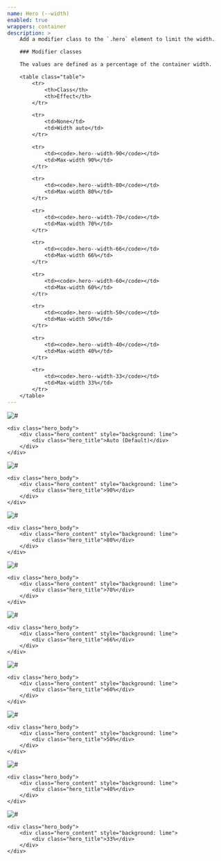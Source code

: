 ```yaml
---
name: Hero (--width)
enabled: true
wrappers: container
description: >
    Add a modifier class to the `.hero` element to limit the width.

    ### Modifier classes

    The values are defined as a percentage of the container width.

    <table class="table">
        <tr>
            <th>Class</th>
            <th>Effect</th>
        </tr>

        <tr>
            <td>None</td>
            <td>Width auto</td>
        </tr>

        <tr>
            <td><code>.hero--width-90</code></td>
            <td>Max-width 90%</td>
        </tr>

        <tr>
            <td><code>.hero--width-80</code></td>
            <td>Max-width 80%</td>
        </tr>

        <tr>
            <td><code>.hero--width-70</code></td>
            <td>Max-width 70%</td>
        </tr>

        <tr>
            <td><code>.hero--width-66</code></td>
            <td>Max-width 66%</td>
        </tr>

        <tr>
            <td><code>.hero--width-60</code></td>
            <td>Max-width 60%</td>
        </tr>

        <tr>
            <td><code>.hero--width-50</code></td>
            <td>Max-width 50%</td>
        </tr>

        <tr>
            <td><code>.hero--width-40</code></td>
            <td>Max-width 40%</td>
        </tr>

        <tr>
            <td><code>.hero--width-33</code></td>
            <td>Max-width 33%</td>
        </tr>
    </table>
---
```


<div class="hero hero--left">
    <picture class="hero_image">
        <source srcset="//placehold.it/1200x400" media="(min-width: 500px)">
        <img srcset="//placehold.it/500x350" alt="#">
    </picture>

    <div class="hero_body">
        <div class="hero_content" style="background: lime">
            <div class="hero_title">Auto (Default)</div>
        </div>
    </div>
</div>

<div class="hero hero--width-90">
    <picture class="hero_image">
        <source srcset="//placehold.it/1200x400" media="(min-width: 500px)">
        <img srcset="//placehold.it/500x350" alt="#">
    </picture>

    <div class="hero_body">
        <div class="hero_content" style="background: lime">
            <div class="hero_title">90%</div>
        </div>
    </div>
</div>

<div class="hero hero--width-80">
    <picture class="hero_image">
        <source srcset="//placehold.it/1200x400" media="(min-width: 500px)">
        <img srcset="//placehold.it/500x350" alt="#">
    </picture>

    <div class="hero_body">
        <div class="hero_content" style="background: lime">
            <div class="hero_title">80%</div>
        </div>
    </div>
</div>

<div class="hero hero--width-70">
    <picture class="hero_image">
        <source srcset="//placehold.it/1200x400" media="(min-width: 500px)">
        <img srcset="//placehold.it/500x350" alt="#">
    </picture>

    <div class="hero_body">
        <div class="hero_content" style="background: lime">
            <div class="hero_title">70%</div>
        </div>
    </div>
</div>

<div class="hero hero--width-66">
    <picture class="hero_image">
        <source srcset="//placehold.it/1200x400" media="(min-width: 500px)">
        <img srcset="//placehold.it/500x350" alt="#">
    </picture>

    <div class="hero_body">
        <div class="hero_content" style="background: lime">
            <div class="hero_title">66%</div>
        </div>
    </div>
</div>

<div class="hero hero--width-60">
    <picture class="hero_image">
        <source srcset="//placehold.it/1200x400" media="(min-width: 500px)">
        <img srcset="//placehold.it/500x350" alt="#">
    </picture>

    <div class="hero_body">
        <div class="hero_content" style="background: lime">
            <div class="hero_title">60%</div>
        </div>
    </div>
</div>

<div class="hero hero--width-50">
    <picture class="hero_image">
        <source srcset="//placehold.it/1200x400" media="(min-width: 500px)">
        <img srcset="//placehold.it/500x350" alt="#">
    </picture>

    <div class="hero_body">
        <div class="hero_content" style="background: lime">
            <div class="hero_title">50%</div>
        </div>
    </div>
</div>

<div class="hero hero--width-40">
    <picture class="hero_image">
        <source srcset="//placehold.it/1200x400" media="(min-width: 500px)">
        <img srcset="//placehold.it/500x350" alt="#">
    </picture>

    <div class="hero_body">
        <div class="hero_content" style="background: lime">
            <div class="hero_title">40%</div>
        </div>
    </div>
</div>

<div class="hero hero--width-33">
    <picture class="hero_image">
        <source srcset="//placehold.it/1200x400" media="(min-width: 500px)">
        <img srcset="//placehold.it/500x350" alt="#">
    </picture>

    <div class="hero_body">
        <div class="hero_content" style="background: lime">
            <div class="hero_title">33%</div>
        </div>
    </div>
</div>
